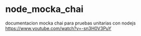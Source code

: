 # node_mocka_chai
documentacion mocka chai para pruebas unitarias con nodejs
https://www.youtube.com/watch?v=-sn3H0V3PuY
